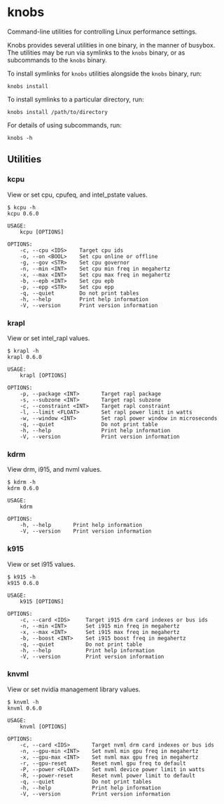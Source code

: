 # knobs

Command-line utilities for controlling Linux performance settings.

Knobs provides several utilities in one binary, in the manner of busybox.
The utilities may be run via symlinks to the `knobs` binary, or as
subcommands to the `knobs` binary.

To install symlinks for `knobs` utilities alongside the `knobs` binary,
run:
```
knobs install
```
To install symlinks to a particular directory, run:
```
knobs install /path/to/directory
```
For details of using subcommands, run:
```
knobs -h
```

## Utilities

### kcpu

View or set cpu, cpufeq, and intel_pstate values.

```
$ kcpu -h
kcpu 0.6.0

USAGE:
    kcpu [OPTIONS]

OPTIONS:
    -c, --cpu <IDS>    Target cpu ids
    -o, --on <BOOL>    Set cpu online or offline
    -g, --gov <STR>    Set cpu governor
    -n, --min <INT>    Set cpu min freq in megahertz
    -x, --max <INT>    Set cpu max freq in megahertz
    -b, --epb <INT>    Set cpu epb
    -p, --epp <STR>    Set cpu epp
    -q, --quiet        Do not print tables
    -h, --help         Print help information
    -V, --version      Print version information
```

### krapl

View or set intel_rapl values.

```
$ krapl -h
krapl 0.6.0

USAGE:
    krapl [OPTIONS]

OPTIONS:
    -p, --package <INT>       Target rapl package
    -s, --subzone <INT>       Target rapl subzone
    -c, --constraint <INT>    Target rapl constraint
    -l, --limit <FLOAT>       Set rapl power limit in watts
    -w, --window <INT>        Set rapl power window in microseconds
    -q, --quiet               Do not print table
    -h, --help                Print help information
    -V, --version             Print version information
```
### kdrm

View drm, i915, and nvml values.

```
$ kdrm -h
kdrm 0.6.0

USAGE:
    kdrm

OPTIONS:
    -h, --help       Print help information
    -V, --version    Print version information
```

### k915

View or set i915 values.

```
$ k915 -h
k915 0.6.0

USAGE:
    k915 [OPTIONS]

OPTIONS:
    -c, --card <IDS>     Target i915 drm card indexes or bus ids
    -n, --min <INT>      Set i915 min freq in megahertz
    -x, --max <INT>      Set i915 max freq in megahertz
    -b, --boost <INT>    Set i915 boost freq in megahertz
    -q, --quiet          Do not print table
    -h, --help           Print help information
    -V, --version        Print version information
```

### knvml

View or set nvidia management library values.

```
$ knvml -h
knvml 0.6.0

USAGE:
    knvml [OPTIONS]

OPTIONS:
    -c, --card <IDS>       Target nvml drm card indexes or bus ids
    -n, --gpu-min <INT>    Set nvml min gpu freq in megahertz
    -x, --gpu-max <INT>    Set nvml max gpu freq in megahertz
    -r, --gpu-reset        Reset nvml gpu freq to default
    -P, --power <FLOAT>    Set nvml device power limit in watts
    -R, --power-reset      Reset nvml power limit to default
    -q, --quiet            Do not print tables
    -h, --help             Print help information
    -V, --version          Print version information
```
